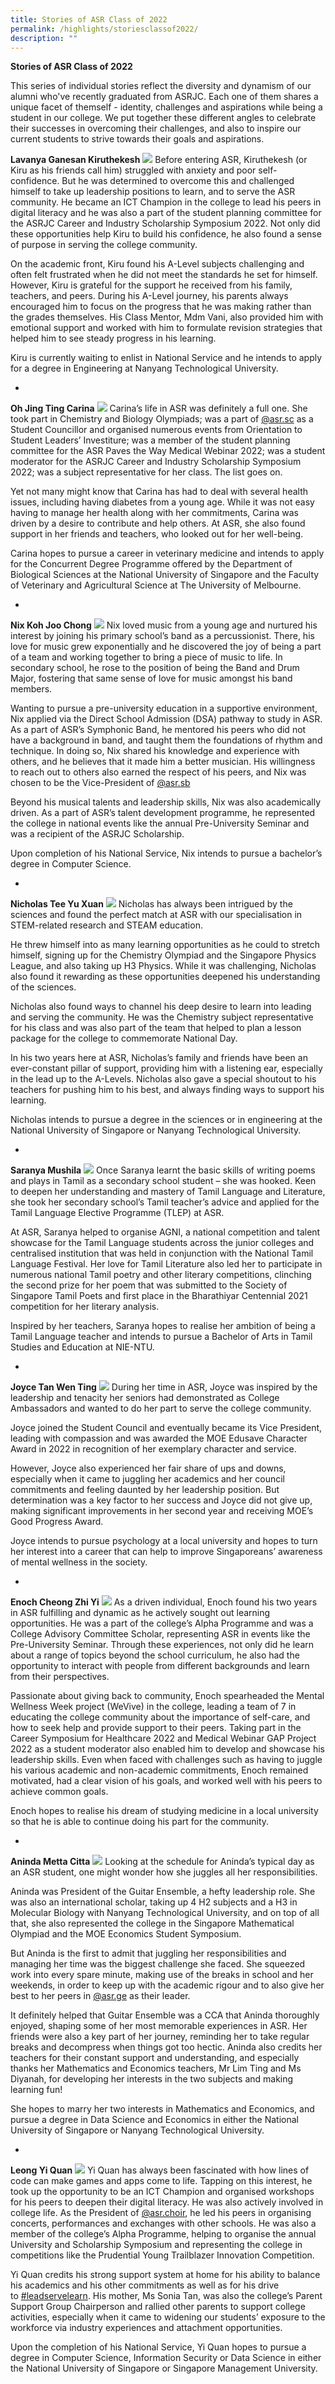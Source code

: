 ```yaml
---
title: Stories of ASR Class of 2022
permalink: /highlights/storiesclassof2022/
description: ""
---
```

**Stories of ASR Class of 2022**

This series of individual stories reflect the diversity and dynamism of our alumni who've recently graduated from ASRJC. Each one of them shares a unique facet of themself - identity, challenges and aspirations while being a student in our college. We put together these different angles to celebrate their successes in overcoming their challenges, and also to inspire our current students to strive towards their goals and aspirations.

**Lavanya Ganesan Kiruthekesh**
![](/images/2022%20A%20Level%20Good%20Stories/kirutekesh.jpg)
Before entering ASR, Kiruthekesh (or Kiru as his friends call him) struggled with anxiety and poor self-confidence. But he was determined to overcome this and challenged himself to take up leadership positions to learn, and to serve the ASR community. He became an ICT Champion in the college to lead his peers in digital literacy and he was also a part of the student planning committee for the ASRJC Career and Industry Scholarship Symposium 2022. Not only did these opportunities help Kiru to build his confidence, he also found a sense of purpose in serving the college community.  
  
On the academic front, Kiru found his A-Level subjects challenging and often felt frustrated when he did not meet the standards he set for himself. However, Kiru is grateful for the support he received from his family, teachers, and peers. During his A-Level journey, his parents always encouraged him to focus on the progress that he was making rather than the grades themselves. His Class Mentor, Mdm Vani, also provided him with emotional support and worked with him to formulate revision strategies that helped him to see steady progress in his learning.  
  
Kiru is currently waiting to enlist in National Service and he intends to apply for a degree in Engineering at Nanyang Technological University.

-

**Oh Jing Ting Carina**
![](/images/2022%20A%20Level%20Good%20Stories/carina.jpg)
Carina’s life in ASR was definitely a full one. She took part in Chemistry and Biology Olympiads; was a part of [@asr.sc](https://www.instagram.com/asr.sc/?hl=en) as a Student Councillor and organised numerous events from Orientation to Student Leaders’ Investiture; was a member of the student planning committee for the ASR Paves the Way Medical Webinar 2022; was a student moderator for the ASRJC Career and Industry Scholarship Symposium 2022; was a subject representative for her class. The list goes on.  
  
Yet not many might know that Carina has had to deal with several health issues, including having diabetes from a young age. While it was not easy having to manage her health along with her commitments, Carina was driven by a desire to contribute and help others. At ASR, she also found support in her friends and teachers, who looked out for her well-being.  
  
Carina hopes to pursue a career in veterinary medicine and intends to apply for the Concurrent Degree Programme offered by the Department of Biological Sciences at the National University of Singapore and the Faculty of Veterinary and Agricultural Science at The University of Melbourne.

-

**Nix Koh Joo Chong**
![](/images/2022%20A%20Level%20Good%20Stories/nixxxxx.jpg)
Nix loved music from a young age and nurtured his interest by joining his primary school’s band as a percussionist. There, his love for music grew exponentially and he discovered the joy of being a part of a team and working together to bring a piece of music to life. In secondary school, he rose to the position of being the Band and Drum Major, fostering that same sense of love for music amongst his band members.  
  
Wanting to pursue a pre-university education in a supportive environment, Nix applied via the Direct School Admission (DSA) pathway to study in ASR. As a part of ASR’s Symphonic Band, he mentored his peers who did not have a background in band, and taught them the foundations of rhythm and technique. In doing so, Nix shared his knowledge and experience with others, and he believes that it made him a better musician. His willingness to reach out to others also earned the respect of his peers, and Nix was chosen to be the Vice-President of [@asr.sb](https://www.instagram.com/asr.sb/?hl=en)  
  
Beyond his musical talents and leadership skills, Nix was also academically driven. As a part of ASR’s talent development programme, he represented the college in national events like the annual Pre-University Seminar and was a recipient of the ASRJC Scholarship.  
  
Upon completion of his National Service, Nix intends to pursue a bachelor’s degree in Computer Science.

-

**Nicholas Tee Yu Xuan**
![](/images/2022%20A%20Level%20Good%20Stories/nicholas.jpg)
Nicholas has always been intrigued by the sciences and found the perfect match at ASR with our specialisation in STEM-related research and STEAM education.  
  
He threw himself into as many learning opportunities as he could to stretch himself, signing up for the Chemistry Olympiad and the Singapore Physics League, and also taking up H3 Physics. While it was challenging, Nicholas also found it rewarding as these opportunities deepened his understanding of the sciences.  
  
Nicholas also found ways to channel his deep desire to learn into leading and serving the community. He was the Chemistry subject representative for his class and was also part of the team that helped to plan a lesson package for the college to commemorate National Day.  
  
In his two years here at ASR, Nicholas’s family and friends have been an ever-constant pillar of support, providing him with a listening ear, especially in the lead up to the A-Levels. Nicholas also gave a special shoutout to his teachers for pushing him to his best, and always finding ways to support his learning.  
  
Nicholas intends to pursue a degree in the sciences or in engineering at the National University of Singapore or Nanyang Technological University.

-

**Saranya Mushila**
![](/images/2022%20A%20Level%20Good%20Stories/saranya.jpg)
Once Saranya learnt the basic skills of writing poems and plays in Tamil as a secondary school student – she was hooked. Keen to deepen her understanding and mastery of Tamil Language and Literature, she took her secondary school’s Tamil teacher’s advice and applied for the Tamil Language Elective Programme (TLEP) at ASR.  
  
At ASR, Saranya helped to organise AGNI, a national competition and talent showcase for the Tamil Language students across the junior colleges and centralised institution that was held in conjunction with the National Tamil Language Festival. Her love for Tamil Literature also led her to participate in numerous national Tamil poetry and other literary competitions, clinching the second prize for her poem that was submitted to the Society of Singapore Tamil Poets and first place in the Bharathiyar Centennial 2021 competition for her literary analysis.  
  
Inspired by her teachers, Saranya hopes to realise her ambition of being a Tamil Language teacher and intends to pursue a Bachelor of Arts in Tamil Studies and Education at NIE-NTU.

-

**Joyce Tan Wen Ting**
![](/images/2022%20A%20Level%20Good%20Stories/joyce2.jpg)
During her time in ASR, Joyce was inspired by the leadership and tenacity her seniors had demonstrated as College Ambassadors and wanted to do her part to serve the college community.  
  
Joyce joined the Student Council and eventually became its Vice President, leading with compassion and was awarded the MOE Edusave Character Award in 2022 in recognition of her exemplary character and service.  
  
However, Joyce also experienced her fair share of ups and downs, especially when it came to juggling her academics and her council commitments and feeling daunted by her leadership position. But determination was a key factor to her success and Joyce did not give up, making significant improvements in her second year and receiving MOE’s Good Progress Award.  
  
Joyce intends to pursue psychology at a local university and hopes to turn her interest into a career that can help to improve Singaporeans’ awareness of mental wellness in the society.

-

**Enoch Cheong Zhi Yi**
![](/images/2022%20A%20Level%20Good%20Stories/enoch1.jpg)
As a driven individual, Enoch found his two years in ASR fulfilling and dynamic as he actively sought out learning opportunities. He was a part of the college’s Alpha Programme and was a College Advisory Committee Scholar, representing ASR in events like the Pre-University Seminar. Through these experiences, not only did he learn about a range of topics beyond the school curriculum, he also had the opportunity to interact with people from different backgrounds and learn from their perspectives.  
  
Passionate about giving back to community, Enoch spearheaded the Mental Wellness Week project (WeVive) in the college, leading a team of 7 in educating the college community about the importance of self-care, and how to seek help and provide support to their peers. Taking part in the Career Symposium for Healthcare 2022 and Medical Webinar GAP Project 2022 as a student moderator also enabled him to develop and showcase his leadership skills. Even when faced with challenges such as having to juggle his various academic and non-academic commitments, Enoch remained motivated, had a clear vision of his goals, and worked well with his peers to achieve common goals.  
  
Enoch hopes to realise his dream of studying medicine in a local university so that he is able to continue doing his part for the community.

-

**Aninda Metta Citta**
![](/images/2022%20A%20Level%20Good%20Stories/aninda.jpg)
Looking at the schedule for Aninda’s typical day as an ASR student, one might wonder how she juggles all her responsibilities.  
  
Aninda was President of the Guitar Ensemble, a hefty leadership role. She was also an international scholar, taking up 4 H2 subjects and a H3 in Molecular Biology with Nanyang Technological University, and on top of all that, she also represented the college in the Singapore Mathematical Olympiad and the MOE Economics Student Symposium.  
  
But Aninda is the first to admit that juggling her responsibilities and managing her time was the biggest challenge she faced. She squeezed work into every spare minute, making use of the breaks in school and her weekends, in order to keep up with the academic rigour and to also give her best to her peers in [@asr.ge](https://www.instagram.com/asr.ge/?hl=en) as their leader.  
  
It definitely helped that Guitar Ensemble was a CCA that Aninda thoroughly enjoyed, shaping some of her most memorable experiences in ASR. Her friends were also a key part of her journey, reminding her to take regular breaks and decompress when things got too hectic. Aninda also credits her teachers for their constant support and understanding, and especially thanks her Mathematics and Economics teachers, Mr Lim Ting and Ms Diyanah, for developing her interests in the two subjects and making learning fun!  
  
She hopes to marry her two interests in Mathematics and Economics, and pursue a degree in Data Science and Economics in either the National University of Singapore or Nanyang Technological University.

-

**Leong Yi Quan**
![](/images/2022%20A%20Level%20Good%20Stories/yi%20quan%20.jpg)
Yi Quan has always been fascinated with how lines of code can make games and apps come to life. Tapping on this interest, he took up the opportunity to be an ICT Champion and organised workshops for his peers to deepen their digital literacy. He was also actively involved in college life. As the President of [@asr.choir](https://www.instagram.com/asr.choir/?hl=en), he led his peers in organising concerts, performances and exchanges with other schools. He was also a member of the college’s Alpha Programme, helping to organise the annual University and Scholarship Symposium and representing the college in competitions like the Prudential Young Trailblazer Innovation Competition.  
  
Yi Quan credits his strong support system at home for his ability to balance his academics and his other commitments as well as for his drive to [#leadservelearn](https://www.instagram.com/explore/tags/leadservelearn/?hl=en). His mother, Ms Sonia Tan, was also the college’s Parent Support Group Chairperson and rallied other parents to support college activities, especially when it came to widening our students’ exposure to the workforce via industry experiences and attachment opportunities.  
  
Upon the completion of his National Service, Yi Quan hopes to pursue a degree in Computer Science, Information Security or Data Science in either the National University of Singapore or Singapore Management University.